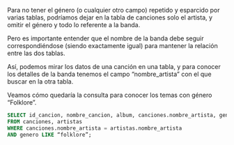 Para no tener el género (o cualquier otro campo) repetido y esparcido por varias tablas, podríamos dejar en la tabla de canciones solo el artista, y omitir el género y todo lo referente a la banda. 

Pero es importante entender que el nombre de la banda debe seguir correspondiéndose (siendo exactamente igual) para mantener la relación entre las dos tablas. 

Así, podemos mirar los datos de una canción en una tabla, y para conocer los detalles de la banda tenemos el campo “nombre_artista” con el que buscar en la otra tabla. 

Veamos cómo quedaría la consulta para conocer los temas con género “Folklore”.

<div
  class='mu-erd'
  data-entities='[
    {
      "name": "canciones",
      "columns": [
        {
          "name": "id_cancion",
          "type": "Integer",
          "pk": true
        },
        {
          "name": "titulo_cancion",
          "type": "Text"
        },
        {
          "name": "nombre_artista",
          "type": "Text",
          "pk": false,
          "fk": {
            "to": { "entity": "artistas", "column": "nombre_artista" },
            "type": "many_to_one"
          }
        },
        {
          "name": "album",
          "type": "Text"
        },
        {
          "name": "anio",
          "type": "Integer"
        }
      ]
    },
    {
      "name": "artistas",
      "columns": [
        {
          "name": "id_artista",
          "type": "Integer",
          "pk": true
        },
        {
          "name": "nombre_artista",
          "type": "Text"
        },
        {
          "name": "integrantes",
          "type": "Text"
        },
        {
          "name": "genero",
          "type": "Text"
        },
        {
          "name": "nacionalidad",
          "type": "Text"
        }
      ]
    }
  ]'>
</div>

``` sql
SELECT id_cancion, nombre_cancion, album, canciones.nombre_artista, genero, anio 
FROM canciones, artistas
WHERE canciones.nombre_artista = artistas.nombre_artista
AND genero LIKE “folklore”;

```

